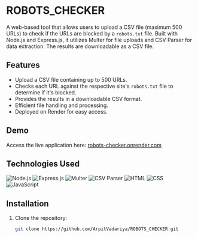 # ROBOTS_CHECKER

A web-based tool that allows users to upload a CSV file (maximum 500 URLs) to check if the URLs are blocked by a `robots.txt` file. Built with Node.js and Express.js, it utilizes Multer for file uploads and CSV Parser for data extraction. The results are downloadable as a CSV file.

## Features

- Upload a CSV file containing up to 500 URLs.
- Checks each URL against the respective site's `robots.txt` file to determine if it's blocked.
- Provides the results in a downloadable CSV format.
- Efficient file handling and processing.
- Deployed on Render for easy access.

## Demo

Access the live application here: [robots-checker.onrender.com](https://robots-checker.onrender.com)

## Technologies Used

![Node.js](https://img.shields.io/badge/Node.js-339933?style=for-the-badge&logo=node.js&logoColor=white)
![Express.js](https://img.shields.io/badge/Express.js-000000?style=for-the-badge&logo=express&logoColor=white)
![Multer](https://img.shields.io/badge/Multer-7B9F35?style=for-the-badge&logo=npm&logoColor=white)
![CSV Parser](https://img.shields.io/badge/CSV%20Parser-005A71?style=for-the-badge&logo=npm&logoColor=white)
![HTML](https://img.shields.io/badge/HTML-E34F26?style=for-the-badge&logo=html5&logoColor=white)
![CSS](https://img.shields.io/badge/CSS-1572B6?style=for-the-badge&logo=css3&logoColor=white)
![JavaScript](https://img.shields.io/badge/JavaScript-F7DF1E?style=for-the-badge&logo=javascript&logoColor=black)

## Installation

1. Clone the repository:

   ```bash
   git clone https://github.com/ArpitVadariya/ROBOTS_CHECKER.git
   ```
